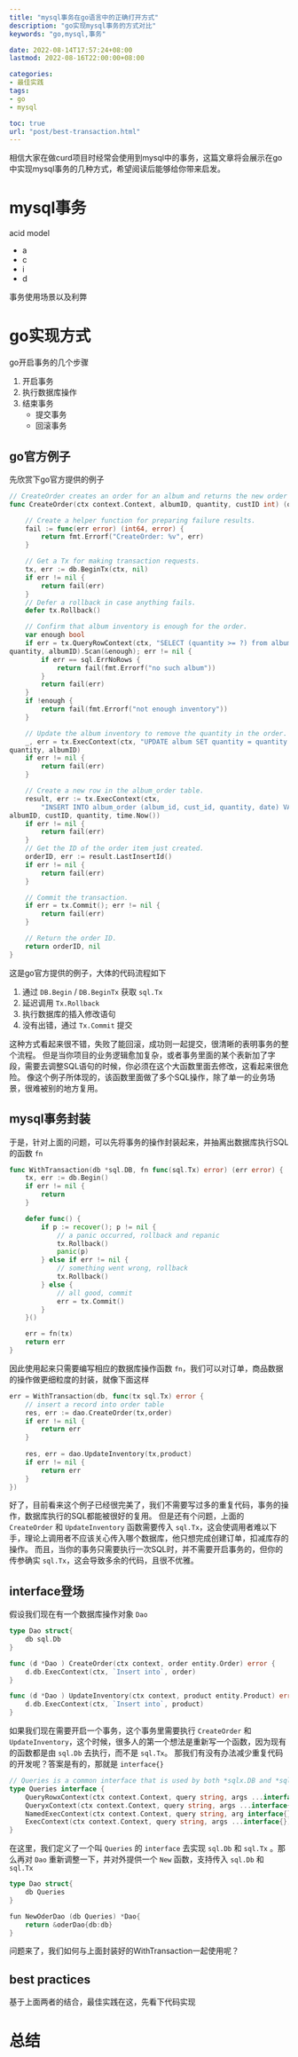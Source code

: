 ```yaml
---
title: "mysql事务在go语言中的正确打开方式"
description: "go实现mysql事务的方式对比"
keywords: "go,mysql,事务"

date: 2022-08-14T17:57:24+08:00
lastmod: 2022-08-16T22:00:00+08:00

categories:
- 最佳实践
tags:
- go
- mysql

toc: true
url: "post/best-transaction.html"
---
```


相信大家在做curd项目时经常会使用到mysql中的事务，这篇文章将会展示在go中实现mysql事务的几种方式，希望阅读后能够给你带来启发。

<!--more-->

# mysql事务
acid model
* a
* c
* i
* d

事务使用场景以及利弊

# go实现方式
go开启事务的几个步骤
1. 开启事务
2. 执行数据库操作
3. 结束事务
   * 提交事务
   * 回滚事务

## go官方例子
先欣赏下go官方提供的例子
```go
// CreateOrder creates an order for an album and returns the new order ID.
func CreateOrder(ctx context.Context, albumID, quantity, custID int) (orderID int64, err error) {

    // Create a helper function for preparing failure results.
    fail := func(err error) (int64, error) {
        return fmt.Errorf("CreateOrder: %v", err)
    }

    // Get a Tx for making transaction requests.
    tx, err := db.BeginTx(ctx, nil)
    if err != nil {
        return fail(err)
    }
    // Defer a rollback in case anything fails.
    defer tx.Rollback()

    // Confirm that album inventory is enough for the order.
    var enough bool
    if err = tx.QueryRowContext(ctx, "SELECT (quantity >= ?) from album where id = ?",
quantity, albumID).Scan(&enough); err != nil {
		if err == sql.ErrNoRows {
            return fail(fmt.Errorf("no such album"))
        }
        return fail(err)
    }
    if !enough {
        return fail(fmt.Errorf("not enough inventory"))
    }

    // Update the album inventory to remove the quantity in the order.
    _, err = tx.ExecContext(ctx, "UPDATE album SET quantity = quantity - ? WHERE id = ?",
quantity, albumID)
	if err != nil {
		return fail(err)
	}

    // Create a new row in the album_order table.
    result, err := tx.ExecContext(ctx, 
		"INSERT INTO album_order (album_id, cust_id, quantity, date) VALUES (?, ?, ?, ?)",
albumID, custID, quantity, time.Now())
    if err != nil {
        return fail(err)
    }
    // Get the ID of the order item just created.
    orderID, err := result.LastInsertId()
    if err != nil {
        return fail(err)
    }

    // Commit the transaction.
    if err = tx.Commit(); err != nil {
        return fail(err)
    }

    // Return the order ID.
    return orderID, nil
}
```

这是go官方提供的例子，大体的代码流程如下
1. 通过 `DB.Begin` / `DB.BeginTx` 获取 `sql.Tx`
2. 延迟调用 `Tx.Rollback`
3. 执行数据库的插入修改语句
4. 没有出错，通过 `Tx.Commit` 提交

这种方式看起来很不错，失败了能回滚，成功则一起提交，很清晰的表明事务的整个流程。
但是当你项目的业务逻辑愈加复杂，或者事务里面的某个表新加了字段，需要去调整SQL语句的时候，你必须在这个大函数里面去修改，这看起来很危险。
像这个例子所体现的，该函数里面做了多个SQL操作，除了单一的业务场景，很难被别的地方复用。

## mysql事务封装
于是，针对上面的问题，可以先将事务的操作封装起来，并抽离出数据库执行SQL的函数 `fn`
```go
func WithTransaction(db *sql.DB, fn func(sql.Tx) error) (err error) {
	tx, err := db.Begin()
	if err != nil {
		return
	}

	defer func() {
		if p := recover(); p != nil {
			// a panic occurred, rollback and repanic
			tx.Rollback()
			panic(p)
		} else if err != nil {
			// something went wrong, rollback
			tx.Rollback()
		} else {
			// all good, commit
			err = tx.Commit()
		}
	}()

	err = fn(tx)
	return err
}
```
因此使用起来只需要编写相应的数据库操作函数 `fn`，我们可以对订单，商品数据的操作做更细粒度的封装，就像下面这样
```go
err = WithTransaction(db, func(tx sql.Tx) error {
	// insert a record into order table
	res, err := dao.CreateOrder(tx,order)
	if err != nil {
		return err
	}
	
	res, err = dao.UpdateInventory(tx,product)
	if err != nil {
		return err
	}
})
```
好了，目前看来这个例子已经很完美了，我们不需要写过多的重复代码，事务的操作，数据库执行的SQL都能被很好的复用。
但是还有个问题，上面的 `CreateOrder` 和 `UpdateInventory` 函数需要传入 `sql.Tx`，这会使调用者难以下手，理论上调用者不应该关心传入哪个数据库，他只想完成创建订单，扣减库存的操作。
而且，当你的事务只需要执行一次SQL时，并不需要开启事务的，但你的传参确实 `sql.Tx`，这会导致多余的代码，且很不优雅。

## interface登场
假设我们现在有一个数据库操作对象 `Dao`
```go
type Dao struct{
	db sql.Db
}

func (d *Dao ) CreateOrder(ctx context, order entity.Order) error {
    d.db.ExecContext(ctx, `Insert into`, order)
}

func (d *Dao ) UpdateInventory(ctx context, product entity.Product) error {
    d.db.ExecContext(ctx, `Insert into`, product)
}
```
如果我们现在需要开启一个事务，这个事务里需要执行 `CreateOrder` 和 `UpdateInventory`，这个时候，很多人的第一个想法是重新写一个函数，因为现有的函数都是由 `sql.Db` 去执行，而不是 `sql.Tx`。
那我们有没有办法减少重复代码的开发呢？答案是有的，那就是 `interface{}`
```go
// Queries is a common interface that is used by both *sqlx.DB and *sqlx.Tx.
type Queries interface {
	QueryRowxContext(ctx context.Context, query string, args ...interface{}) *sqlx.Row
	QueryxContext(ctx context.Context, query string, args ...interface{}) (*sqlx.Rows, error)
	NamedExecContext(ctx context.Context, query string, arg interface{}) (sql.Result, error)
	ExecContext(ctx context.Context, query string, args ...interface{}) (sql.Result, error)
}
```
在这里，我们定义了一个叫 `Queries` 的 `interface` 去实现 `sql.Db` 和 `sql.Tx` 。那么再对 `Dao` 重新调整一下，并对外提供一个 `New` 函数，支持传入 `sql.Db` 和 `sql.Tx`
```go
type Dao struct{
	db Queries
}

fun NewOderDao (db Queries) *Dao{
	return &oderDao{db:db}
}
```
问题来了，我们如何与上面封装好的WithTransaction一起使用呢？
## best practices
基于上面两者的结合，最佳实践在这，先看下代码实现
# 总结
